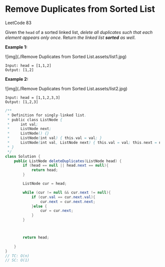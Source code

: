 # Remove Duplicates from Sorted List

LeetCode 83 

Given the `head` of a sorted linked list, *delete all duplicates such that each element appears only once*. Return *the linked list **sorted** as well*.

 

**Example 1:**

![img](./Remove Duplicates from Sorted List.assets/list1.jpg)

```
Input: head = [1,1,2]
Output: [1,2]
```

**Example 2:**

![img](./Remove Duplicates from Sorted List.assets/list2.jpg)

```
Input: head = [1,1,2,3,3]
Output: [1,2,3]
```



```java
/**
 * Definition for singly-linked list.
 * public class ListNode {
 *     int val;
 *     ListNode next;
 *     ListNode() {}
 *     ListNode(int val) { this.val = val; }
 *     ListNode(int val, ListNode next) { this.val = val; this.next = next; }
 * }
 */
class Solution {
    public ListNode deleteDuplicates(ListNode head) {
        if (head == null || head.next == null){
            return head;
        }

        ListNode cur = head;

        while (cur != null && cur.next != null){
            if (cur.val == cur.next.val){
                cur.next = cur.next.next;
            }else {
                cur = cur.next;
            }
        }



        return head;
        
    }
}
// TC: O(n)
// SC: O(1)
```

